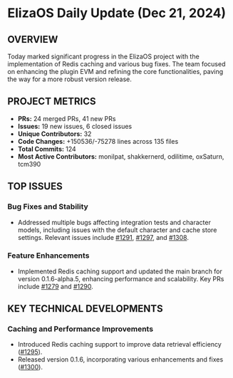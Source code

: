 # ElizaOS Daily Update (Dec 21, 2024)

## OVERVIEW 
Today marked significant progress in the ElizaOS project with the implementation of Redis caching and various bug fixes. The team focused on enhancing the plugin EVM and refining the core functionalities, paving the way for a more robust version release.

## PROJECT METRICS
- **PRs:** 24 merged PRs, 41 new PRs
- **Issues:** 19 new issues, 6 closed issues
- **Unique Contributors:** 32
- **Code Changes:** +150536/-75278 lines across 135 files
- **Total Commits:** 124
- **Most Active Contributors:** monilpat, shakkernerd, odilitime, oxSaturn, tcm390

## TOP ISSUES
### Bug Fixes and Stability
- Addressed multiple bugs affecting integration tests and character models, including issues with the default character and cache store settings. Relevant issues include [#1291](https://github.com/elizaos/eliza/issues/1291), [#1297](https://github.com/elizaos/eliza/issues/1297), and [#1308](https://github.com/elizaos/eliza/issues/1308).

### Feature Enhancements
- Implemented Redis caching support and updated the main branch for version 0.1.6-alpha.5, enhancing performance and scalability. Key PRs include [#1279](https://github.com/elizaos/eliza/pull/1279) and [#1290](https://github.com/elizaos/eliza/pull/1290).

## KEY TECHNICAL DEVELOPMENTS
### Caching and Performance Improvements
- Introduced Redis caching support to improve data retrieval efficiency ([#1295](https://github.com/elizaos/eliza/pull/1295)).
- Released version 0.1.6, incorporating various enhancements and fixes ([#1300](https://github.com/elizaos/eliza/pull/1300)).

###